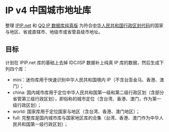 # IP v4 中国城市地址库

整理 [IPIP.net](https://www.ipip.net) 和 [QQ IP 数据库纯真版](http://www.cz88.net/down/76250/) 为符合[中华人民共和国行政区划代码](http://www.stats.gov.cn/tjsj/tjbz/xzqhdm/)的国家与地区、省或直辖市、地级市或省管县级市地址。

## 目标

计划在 IPIP.net 库的基础上去掉 IDC/ISP 数据补上纯真 IP 库的数据，然后生成下列四个库：

* mini：迷你库用于快速识别中华人民共和国境内 IP（不含台澎金马、香港、澳门）；
* china: 国内城市库用于定位中华人民共和国第一级和第二级行政区划（含部分省管第三级行政区划），即俗称的城市定位（含台湾、香港、澳门，作为第一级行政区划）；
* world: 国家库用于定位国家与地区（含台湾、香港、澳门地区）；
* full: 完整库是国内城市库与国家地区库的合集（台湾、香港、澳门作为中华人民共和国第一级行政区划）；